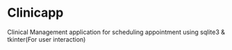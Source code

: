# Clinicapp
Clinical Management application for scheduling appointment using sqlite3 &amp; tkinter(For user interaction)
